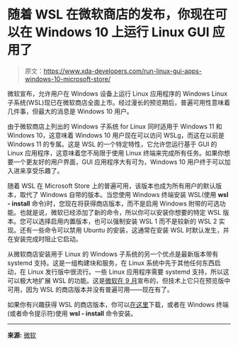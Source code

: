 # 随着 WSL 在微软商店的发布，你现在可以在 Windows 10 上运行 Linux GUI 应用了

> 原文：<https://www.xda-developers.com/run-linux-gui-apps-windows-10-microsoft-store/>

微软宣布，允许用户在 Windows 设备上运行 Linux 应用程序的 Windows Linux 子系统(WSL)现已在微软商店全面上市。经过漫长的预览期后，普遍可用性意味着几件事，但最大的消息是 Windows 10 用户。

由于微软商店上列出的 Windows 子系统 for Linux 同时适用于 Windows 11 和 Windows 10，这意味着 Windows 10 用户现在可以访问 WSLg，而这在以前是 Windows 11 的专属。这是 WSL 的一个特定特性，它允许您运行基于 GUI 的 Linux 应用程序，这意味着您不局限于使用 Linux 终端来完成所有任务。如果你想要一个更友好的用户界面，GUI 应用程序大有可为，Windows 10 用户终于可以加入进来享受乐趣了。

随着 WSL 在 Microsoft Store 上的普遍可用，该版本也成为所有用户的默认版本，取代了 Windows 自带的版本。当您使用 Windows 终端安装 WSL(使用 **wsl - install** 命令)时，您现在将获得商店版本，而不是启用 Windows 附带的可选功能。也就是说，微软已经添加了新的命令，所以你可以安装你想要的特定 WSL 版本。您可以选择启用内置版本，也可以强制安装 WSL 1 而不是较新的 WSL 2 实现。还有一些命令可以禁用 Ubuntu 的安装，这通常在安装 WSL 时默认发生，并在安装完成时阻止它启动。

从微软商店安装用于 Linux 的 Windows 子系统的另一个优点是最新版本带有 systemd 支持。这是一组构建块和服务，在 Linux 系统中先于其他任何东西启动，在 Linux 发行版中很流行。一些 Linux 应用程序需要 systemd 支持，所以这可以极大地扩展 WSL 的功能。这是[微软在 9 月](https://www.xda-developers.com/the-windows-subsystem-for-linux-now-supports-systemd/)宣布的，但技术上它只在预览版中可用，因为 WSL 的商店版本并没有普遍可用——现在有了。

如果你有兴趣获得 WSL 的商店版本，你可以[在这里](https://www.microsoft.com/store/productId/9P9TQF7MRM4R)下载，或者在 Windows 终端(或者命令提示符)使用 **wsl - install** 命令安装。

* * *

**来源:** [微软](https://devblogs.microsoft.com/commandline/the-windows-subsystem-for-linux-in-the-microsoft-store-is-now-generally-available-on-windows-10-and-11/)